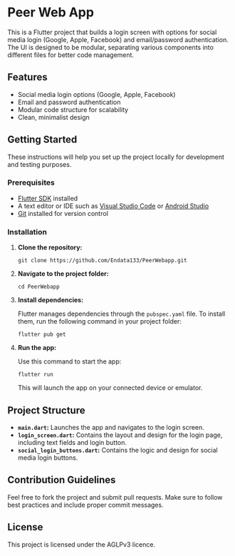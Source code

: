 # Peer Web App

This is a Flutter project that builds a login screen with options for social media login (Google, Apple, Facebook) and email/password authentication. The UI is designed to be modular, separating various components into different files for better code management.

## Features

- Social media login options (Google, Apple, Facebook)
- Email and password authentication
- Modular code structure for scalability
- Clean, minimalist design

## Getting Started

These instructions will help you set up the project locally for development and testing purposes.

### Prerequisites

- [Flutter SDK](https://flutter.dev) installed
- A text editor or IDE such as [Visual Studio Code](https://code.visualstudio.com/) or [Android Studio](https://developer.android.com/studio)
- [Git](https://git-scm.com/) installed for version control

### Installation

1. **Clone the repository:**

   `git clone https://github.com/Endata133/PeerWebapp.git`

2. **Navigate to the project folder:**

   `cd PeerWebapp`

3. **Install dependencies:**

   Flutter manages dependencies through the `pubspec.yaml` file. To install them, run the following command in your project folder:

   `flutter pub get`

4. **Run the app:**

   Use this command to start the app:

   `flutter run`

   This will launch the app on your connected device or emulator.

## Project Structure

- **`main.dart`:** Launches the app and navigates to the login screen.
- **`login_screen.dart`:** Contains the layout and design for the login page, including text fields and login button.
- **`social_login_buttons.dart`:** Contains the logic and design for social media login buttons.

## Contribution Guidelines

Feel free to fork the project and submit pull requests. Make sure to follow best practices and include proper commit messages.

## License

This project is licensed under the AGLPv3 licence.
